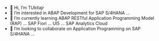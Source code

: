 - 👋 Hi, I’m TUkitajr
- 👀 I’m interested in ABAP Development for SAP S/4HANA ...
- 🌱 I’m currently learning ABAP RESTful Application Programming Model (RAP) ... SAP Fiori ... UI5 ... SAP Analytics Cloud
- 💞️ I’m looking to collaborate on Application Programming on SAP S/4HANA ...

 
